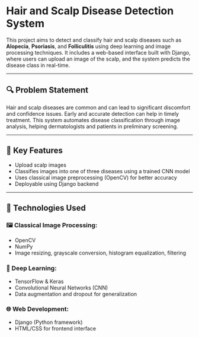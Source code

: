# Hair and Scalp Disease Detection System

This project aims to detect and classify hair and scalp diseases such as **Alopecia**, **Psoriasis**, and **Folliculitis** using deep learning and image processing techniques. It includes a web-based interface built with Django, where users can upload an image of the scalp, and the system predicts the disease class in real-time.

---

## 🔍 Problem Statement

Hair and scalp diseases are common and can lead to significant discomfort and confidence issues. Early and accurate detection can help in timely treatment. This system automates disease classification through image analysis, helping dermatologists and patients in preliminary screening.

---

## 🚀 Key Features

- Upload scalp images 
- Classifies images into one of three diseases using a trained CNN model
- Uses classical image preprocessing (OpenCV) for better accuracy
- Deployable using Django backend

---

## 🧠 Technologies Used

### 🖼️ Classical Image Processing:
- OpenCV
- NumPy
- Image resizing, grayscale conversion, histogram equalization, filtering

### 🤖 Deep Learning:
- TensorFlow & Keras
- Convolutional Neural Networks (CNN)
- Data augmentation and dropout for generalization

### 🌐 Web Development:
- Django (Python framework)
- HTML/CSS for frontend interface
